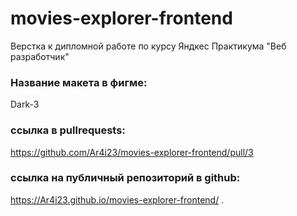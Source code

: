 # movies-explorer-frontend

Верстка к дипломной работе по курсу Яндкес Практикума "Веб разработчик"

### Название макета в фигме:

Dark-3

### ссылка в pullrequests:

https://github.com/Ar4i23/movies-explorer-frontend/pull/3

### ссылка на публичный репозиторий в github:

https://Ar4i23.github.io/movies-explorer-frontend/
.
